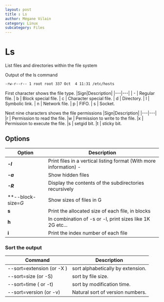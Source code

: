```yaml
---
layout: post
title : Ls
author: Mégane Vilain
category: Linux
subcategory: Files
---
```


# Ls 
List files and directories within the file system 

Output of the ls command
```sh
-rw-r--r-- 1 root root 337 Oct  4 11:31 /etc/hosts
```
First character shows the file type.
|Sign|Description|
|---|---|
| - | Regular file.
| b | Block special file.
| c | Character special file.
| d | Directory.
| l | Symbolic link.
| n | Network file.
| p | FIFO.
| s | Socket.

Next nine characters shows the file permissions 
|Sign|Description|
|---|---|
|r | Permission to read the file.
|w | Permission to write to the file.
|x | Permission to execute the file.
|s | setgid bit.
|t | sticky bit.

## Options

|Option|Description|
|---|---|
|***-l***| Print files in a vertical listing format (With more information) -
|***-a***|Show hidden files|
|***-R***| Display the contents of the subdirectories recursively|
|**--block-size=*G*|Show sizes of files in G|
|**s**|Print the allocated size of each file, in blocks|
|**h**|In combination of -s or -l, print sizes like 1K 2G etc...|
|**i**|Print the index number of each file|

### Sort the output
|Command|Description|
|---|---|
| --sort=extension (or -X ) | sort alphabetically by extension.
| --sort=size (or -S) | sort by file size.
| --sort=time ( or -t) | sort by modification time.
| --sort=version (or -v) | Natural sort of version numbers.

